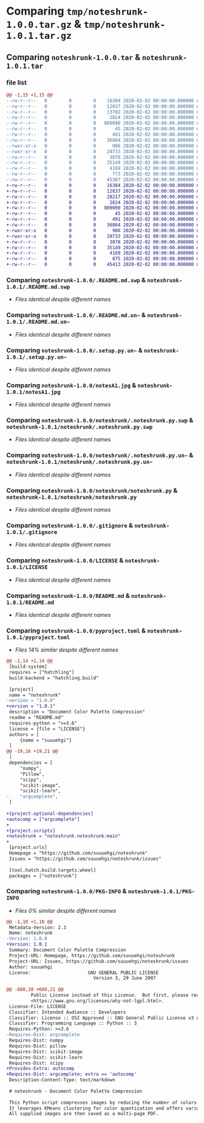 # Comparing `tmp/noteshrunk-1.0.0.tar.gz` & `tmp/noteshrunk-1.0.1.tar.gz`

## Comparing `noteshrunk-1.0.0.tar` & `noteshrunk-1.0.1.tar`

### file list

```diff
@@ -1,15 +1,15 @@
--rw-r--r--   0        0        0    16384 2020-02-02 00:00:00.000000 noteshrunk-1.0.0/.README.md.swp
--rw-r--r--   0        0        0    12837 2020-02-02 00:00:00.000000 noteshrunk-1.0.0/.README.md.un~
--rw-r--r--   0        0        0    13702 2020-02-02 00:00:00.000000 noteshrunk-1.0.0/.pyproject.toml.un~
--rw-r--r--   0        0        0     2824 2020-02-02 00:00:00.000000 noteshrunk-1.0.0/.setup.py.un~
--rw-r--r--   0        0        0   809090 2020-02-02 00:00:00.000000 noteshrunk-1.0.0/notesA1.jpg
--rw-r--r--   0        0        0       45 2020-02-02 00:00:00.000000 noteshrunk-1.0.0/requirements.txt
--rw-r--r--   0        0        0      491 2020-02-02 00:00:00.000000 noteshrunk-1.0.0/setup.py
--rw-r--r--   0        0        0    36864 2020-02-02 00:00:00.000000 noteshrunk-1.0.0/noteshrunk/.noteshrunk.py.swp
--rwxr-xr-x   0        0        0      986 2020-02-02 00:00:00.000000 noteshrunk-1.0.0/noteshrunk/.noteshrunk.py.un~
--rwxr-xr-x   0        0        0    20733 2020-02-02 00:00:00.000000 noteshrunk-1.0.0/noteshrunk/noteshrunk.py
--rw-r--r--   0        0        0     3078 2020-02-02 00:00:00.000000 noteshrunk-1.0.0/.gitignore
--rw-r--r--   0        0        0    35149 2020-02-02 00:00:00.000000 noteshrunk-1.0.0/LICENSE
--rw-r--r--   0        0        0     4169 2020-02-02 00:00:00.000000 noteshrunk-1.0.0/README.md
--rw-r--r--   0        0        0      773 2020-02-02 00:00:00.000000 noteshrunk-1.0.0/pyproject.toml
--rw-r--r--   0        0        0    45367 2020-02-02 00:00:00.000000 noteshrunk-1.0.0/PKG-INFO
+-rw-r--r--   0        0        0    16384 2020-02-02 00:00:00.000000 noteshrunk-1.0.1/.README.md.swp
+-rw-r--r--   0        0        0    12837 2020-02-02 00:00:00.000000 noteshrunk-1.0.1/.README.md.un~
+-rw-r--r--   0        0        0    28217 2020-02-02 00:00:00.000000 noteshrunk-1.0.1/.pyproject.toml.un~
+-rw-r--r--   0        0        0     2824 2020-02-02 00:00:00.000000 noteshrunk-1.0.1/.setup.py.un~
+-rw-r--r--   0        0        0   809090 2020-02-02 00:00:00.000000 noteshrunk-1.0.1/notesA1.jpg
+-rw-r--r--   0        0        0       45 2020-02-02 00:00:00.000000 noteshrunk-1.0.1/requirements.txt
+-rw-r--r--   0        0        0      491 2020-02-02 00:00:00.000000 noteshrunk-1.0.1/setup.py
+-rw-r--r--   0        0        0    36864 2020-02-02 00:00:00.000000 noteshrunk-1.0.1/noteshrunk/.noteshrunk.py.swp
+-rwxr-xr-x   0        0        0      986 2020-02-02 00:00:00.000000 noteshrunk-1.0.1/noteshrunk/.noteshrunk.py.un~
+-rwxr-xr-x   0        0        0    20733 2020-02-02 00:00:00.000000 noteshrunk-1.0.1/noteshrunk/noteshrunk.py
+-rw-r--r--   0        0        0     3078 2020-02-02 00:00:00.000000 noteshrunk-1.0.1/.gitignore
+-rw-r--r--   0        0        0    35149 2020-02-02 00:00:00.000000 noteshrunk-1.0.1/LICENSE
+-rw-r--r--   0        0        0     4169 2020-02-02 00:00:00.000000 noteshrunk-1.0.1/README.md
+-rw-r--r--   0        0        0      875 2020-02-02 00:00:00.000000 noteshrunk-1.0.1/pyproject.toml
+-rw-r--r--   0        0        0    45413 2020-02-02 00:00:00.000000 noteshrunk-1.0.1/PKG-INFO
```

### Comparing `noteshrunk-1.0.0/.README.md.swp` & `noteshrunk-1.0.1/.README.md.swp`

 * *Files identical despite different names*

### Comparing `noteshrunk-1.0.0/.README.md.un~` & `noteshrunk-1.0.1/.README.md.un~`

 * *Files identical despite different names*

### Comparing `noteshrunk-1.0.0/.setup.py.un~` & `noteshrunk-1.0.1/.setup.py.un~`

 * *Files identical despite different names*

### Comparing `noteshrunk-1.0.0/notesA1.jpg` & `noteshrunk-1.0.1/notesA1.jpg`

 * *Files identical despite different names*

### Comparing `noteshrunk-1.0.0/noteshrunk/.noteshrunk.py.swp` & `noteshrunk-1.0.1/noteshrunk/.noteshrunk.py.swp`

 * *Files identical despite different names*

### Comparing `noteshrunk-1.0.0/noteshrunk/.noteshrunk.py.un~` & `noteshrunk-1.0.1/noteshrunk/.noteshrunk.py.un~`

 * *Files identical despite different names*

### Comparing `noteshrunk-1.0.0/noteshrunk/noteshrunk.py` & `noteshrunk-1.0.1/noteshrunk/noteshrunk.py`

 * *Files identical despite different names*

### Comparing `noteshrunk-1.0.0/.gitignore` & `noteshrunk-1.0.1/.gitignore`

 * *Files identical despite different names*

### Comparing `noteshrunk-1.0.0/LICENSE` & `noteshrunk-1.0.1/LICENSE`

 * *Files identical despite different names*

### Comparing `noteshrunk-1.0.0/README.md` & `noteshrunk-1.0.1/README.md`

 * *Files identical despite different names*

### Comparing `noteshrunk-1.0.0/pyproject.toml` & `noteshrunk-1.0.1/pyproject.toml`

 * *Files 14% similar despite different names*

```diff
@@ -1,14 +1,14 @@
 [build-system]
 requires = ["hatchling"]
 build-backend = "hatchling.build"
 
 [project]
 name = "noteshrunk"
-version = "1.0.0"
+version = "1.0.1"
 description = "Document Color Palette Compression"
 readme = "README.md"
 requires-python = ">=3.6"
 license = {file = "LICENSE"}
 authors = [
     {name = "suuuehgi"}
 ]
@@ -19,16 +19,21 @@
 ]
 dependencies = [
     "numpy",
     "Pillow",
     "scipy",
     "scikit-image",
     "scikit-learn",
-    "argcomplete",
 ]
 
+[project.optional-dependencies]
+autocomp = ["argcomplete"]
+
+[project.scripts]
+noteshrunk = "noteshrunk.noteshrunk:main"
+
 [project.urls]
 Homepage = "https://github.com/suuuehgi/noteshrunk"
 Issues = "https://github.com/suuuehgi/noteshrunk/issues"
 
 [tool.hatch.build.targets.wheel]
 packages = ["noteshrunk"]
```

### Comparing `noteshrunk-1.0.0/PKG-INFO` & `noteshrunk-1.0.1/PKG-INFO`

 * *Files 0% similar despite different names*

```diff
@@ -1,10 +1,10 @@
 Metadata-Version: 2.3
 Name: noteshrunk
-Version: 1.0.0
+Version: 1.0.1
 Summary: Document Color Palette Compression
 Project-URL: Homepage, https://github.com/suuuehgi/noteshrunk
 Project-URL: Issues, https://github.com/suuuehgi/noteshrunk/issues
 Author: suuuehgi
 License:                     GNU GENERAL PUBLIC LICENSE
                                Version 3, 29 June 2007
         
@@ -680,20 +680,21 @@
         Public License instead of this License.  But first, please read
         <https://www.gnu.org/licenses/why-not-lgpl.html>.
 License-File: LICENSE
 Classifier: Intended Audience :: Developers
 Classifier: License :: OSI Approved :: GNU General Public License v3 or later (GPLv3+)
 Classifier: Programming Language :: Python :: 3
 Requires-Python: >=3.6
-Requires-Dist: argcomplete
 Requires-Dist: numpy
 Requires-Dist: pillow
 Requires-Dist: scikit-image
 Requires-Dist: scikit-learn
 Requires-Dist: scipy
+Provides-Extra: autocomp
+Requires-Dist: argcomplete; extra == 'autocomp'
 Description-Content-Type: text/markdown
 
 # noteshrunk - Document Color Palette Compression
 
 This Python script compresses images by reducing the number of colors and optimizing the image representation.
 It leverages KMeans clustering for color quantization and offers various options to customize the compression process.
 All supplied images are then saved as a multi-page PDF.
```

